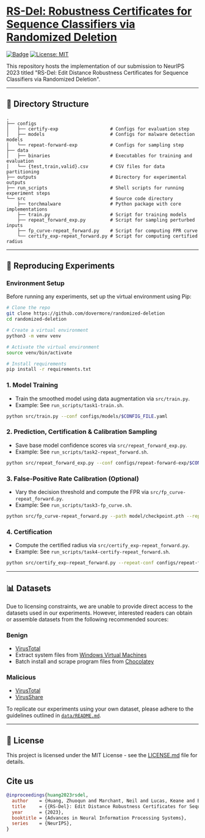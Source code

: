 # [RS-Del: Robustness Certificates for Sequence Classifiers via Randomized Deletion](https://arxiv.org/abs/2302.01757)

[![Badge](https://img.shields.io/badge/NeurIPS-2023-blue)](https://nips.cc/Conferences/2023) [![License: MIT](https://img.shields.io/badge/License-MIT-yellow.svg)](https://opensource.org/licenses/MIT)

This repository hosts the implementation of our submission to NeurIPS 2023 titled "RS-Del: Edit Distance Robustness Certificates for Sequence Classifiers via Randomized Deletion".

---

## 📂 Directory Structure

```plaintext
.
├── configs
│   ├── certify-exp                   # Configs for evaluation step
│   ├── models                        # Configs for malware detection models
│   └── repeat-forward-exp            # Configs for sampling step
├── data
│   ├── binaries                      # Executables for training and evaluation
│   └── {test,train,valid}.csv        # CSV files for data partitioning
├── outputs                           # Directory for experimental outputs
├── run_scripts                       # Shell scripts for running experiment steps
└── src                               # Source code directory
    ├── torchmalware                  # Python package with core implementations
    ├── train.py                      # Script for training models
    ├── repeat_forward_exp.py         # Script for sampling perturbed inputs
    ├── fp_curve-repeat_forward.py    # Script for computing FPR curve
    └── certify_exp-repeat_forward.py # Script for computing certified radius
```

---

## 🚀 Reproducing Experiments

### Environment Setup

Before running any experiments, set up the virtual environment using Pip:

```bash
# Clone the repo
git clone https://github.com/dovermore/randomized-deletion
cd randomized-deletion

# Create a virtual environment
python3 -m venv venv

# Activate the virtual environment
source venv/bin/activate

# Install requirements
pip install -r requirements.txt
```

### 1. **Model Training**

- Train the smoothed model using data augmentation via `src/train.py`.
- Example: See `run_scripts/task1-train.sh`.

```bash
python src/train.py --conf configs/models/$CONFIG_FILE.yaml
```

### 2. **Prediction, Certification & Calibration Sampling**

- Save base model confidence scores via `src/repeat_forward_exp.py`.
- Example: See `run_scripts/task2-repeat_forward.sh`.

```bash
python src/repeat_forward_exp.py --conf configs/repeat-forward-exp/$CONFIG_FILE.yaml
```

### 3. **False-Positive Rate Calibration (Optional)**

- Vary the decision threshold and compute the FPR via `src/fp_curve-repeat_forward.py`.
- Example: See `run_scripts/task3-fp_curve.sh`.

```bash
python src/fp_curve-repeat_forward.py --path model/checkpoint.pth --repeat-conf configs/repeat-forward-exp/$CONFIG_FILE.yaml
```

### 4. **Certification**

- Compute the certified radius via `src/certify_exp-repeat_forward.py`.
- Example: See `run_scripts/task4-certify-repeat_forward.sh`.

```bash
python src/certify_exp-repeat_forward.py --repeat-conf configs/repeat-forward-exp/$CONFIG_FILE.yaml --certify-conf configs/certify-exp/$CONFIG_FILE.yaml
```

---

## 📊 Datasets

Due to licensing constraints, we are unable to provide direct access to the datasets used in our experiments. However, interested readers can obtain or assemble datasets from the following recommended sources:

### Benign

- [VirusTotal](https://www.virustotal.com/)
- Extract system files from [Windows Virtual Machines](https://developer.microsoft.com/en-us/windows/downloads/virtual-machines/)
- Batch install and scrape program files from [Chocolatey](https://chocolatey.org/)

### Malicious

- [VirusTotal](https://www.virustotal.com/)
- [VirusShare](https://virusshare.com/)

To replicate our experiments using your own dataset, please adhere to the guidelines outlined in [`data/README.md`](data/README.md).

---

## 📄 License

This project is licensed under the MIT License - see the [LICENSE.md](LICENSE.md) file for details.

## Cite us

```bibtex
@inproceedings{huang2023rsdel,
  author    = {Huang, Zhuoqun and Marchant, Neil and Lucas, Keane and Bauer, Lujo and Ohrimenko, Olya and Rubinstein, Benjamin I. P.},
  title     = {{RS-Del}: Edit Distance Robustness Certificates for Sequence Classifiers via Randomized Deletion},
  year      = {2023},
  booktitle = {Advances in Neural Information Processing Systems},
  series    = {NeurIPS},
}
```
